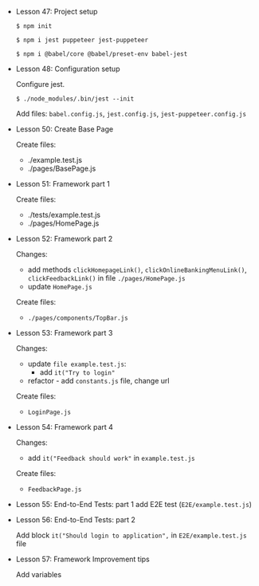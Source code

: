 - Lesson 47: Project setup

  `$ npm init`

  `$ npm i jest puppeteer jest-puppeteer`

  `$ npm i @babel/core @babel/preset-env babel-jest`

- Lesson 48: Configuration setup

  Configure jest.

  `$ ./node_modules/.bin/jest --init`

  Add files: `babel.config.js`, `jest.config.js`, `jest-puppeteer.config.js`

- Lesson 50: Create Base Page

  Create files:
    - ./example.test.js
    - ./pages/BasePage.js

- Lesson 51: Framework part 1

  Create files:
    - ./tests/example.test.js
    - ./pages/HomePage.js

- Lesson 52: Framework part 2

  Changes:
  - add methods `clickHomepageLink()`, `clickOnlineBankingMenuLink()`, `clickFeedbackLink()` in file `./pages/HomePage.js` 
  - update `HomePage.js`

  Create files:
    - `./pages/components/TopBar.js`


- Lesson 53: Framework part 3

  Changes:
  - update `file example.test.js`:
    - add `it("Try to login"`
  - refactor - add `constants.js` file, change url

  Create files:
  - `LoginPage.js`

- Lesson 54: Framework part 4

  Changes:
  - add `it("Feedback should work"` in `example.test.js`
  
  Create files:
  - `FeedbackPage.js`

- Lesson 55: End-to-End Tests: part 1
  add E2E test (`E2E/example.test.js`)

- Lesson 56: End-to-End Tests: part 2

  Add block `it("Should login to application",` in `E2E/example.test.js` file

- Lesson 57: Framework Improvement tips

  Add variables

<!--
Lesson 49: Babel config source code
Lesson 51: Framework part 1
Lesson 52: Framework part 2
Lesson 53: Framework part 3
Lesson 54: Framework part 4
Lesson 55: End-to-End Tests: part 1
Lesson 56: End-to-End Tests: part 2
Lesson 57: Framework Improvement tips
Lesson 58: Source Code 
-->

<!-- http://zero.webappsecurity.com/ -->
<!-- https://clone-zero-bank.netlify.app/index.html -->